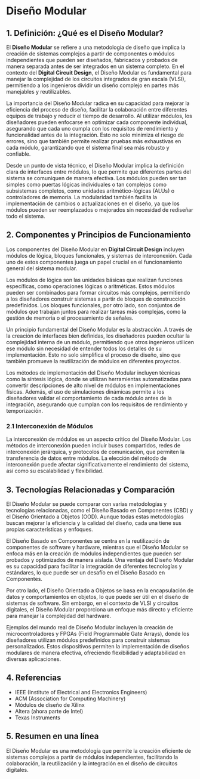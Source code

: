 # Diseño Modular

## 1. Definición: ¿Qué es el **Diseño Modular**?
El **Diseño Modular** se refiere a una metodología de diseño que implica la creación de sistemas complejos a partir de componentes o módulos independientes que pueden ser diseñados, fabricados y probados de manera separada antes de ser integrados en un sistema completo. En el contexto del **Digital Circuit Design**, el Diseño Modular es fundamental para manejar la complejidad de los circuitos integrados de gran escala (VLSI), permitiendo a los ingenieros dividir un diseño complejo en partes más manejables y reutilizables.

La importancia del Diseño Modular radica en su capacidad para mejorar la eficiencia del proceso de diseño, facilitar la colaboración entre diferentes equipos de trabajo y reducir el tiempo de desarrollo. Al utilizar módulos, los diseñadores pueden enfocarse en optimizar cada componente individual, asegurando que cada uno cumpla con los requisitos de rendimiento y funcionalidad antes de la integración. Esto no solo minimiza el riesgo de errores, sino que también permite realizar pruebas más exhaustivas en cada módulo, garantizando que el sistema final sea más robusto y confiable.

Desde un punto de vista técnico, el Diseño Modular implica la definición clara de interfaces entre módulos, lo que permite que diferentes partes del sistema se comuniquen de manera efectiva. Los módulos pueden ser tan simples como puertas lógicas individuales o tan complejos como subsistemas completos, como unidades aritmético-lógicas (ALUs) o controladores de memoria. La modularidad también facilita la implementación de cambios o actualizaciones en el diseño, ya que los módulos pueden ser reemplazados o mejorados sin necesidad de rediseñar todo el sistema.

## 2. Componentes y Principios de Funcionamiento
Los componentes del Diseño Modular en **Digital Circuit Design** incluyen módulos de lógica, bloques funcionales, y sistemas de interconexión. Cada uno de estos componentes juega un papel crucial en el funcionamiento general del sistema modular.

Los módulos de lógica son las unidades básicas que realizan funciones específicas, como operaciones lógicas o aritméticas. Estos módulos pueden ser combinados para formar circuitos más complejos, permitiendo a los diseñadores construir sistemas a partir de bloques de construcción predefinidos. Los bloques funcionales, por otro lado, son conjuntos de módulos que trabajan juntos para realizar tareas más complejas, como la gestión de memoria o el procesamiento de señales.

Un principio fundamental del Diseño Modular es la abstracción. A través de la creación de interfaces bien definidas, los diseñadores pueden ocultar la complejidad interna de un módulo, permitiendo que otros ingenieros utilicen ese módulo sin necesidad de entender todos los detalles de su implementación. Esto no solo simplifica el proceso de diseño, sino que también promueve la reutilización de módulos en diferentes proyectos.

Los métodos de implementación del Diseño Modular incluyen técnicas como la síntesis lógica, donde se utilizan herramientas automatizadas para convertir descripciones de alto nivel de módulos en implementaciones físicas. Además, el uso de simulaciones dinámicas permite a los diseñadores validar el comportamiento de cada módulo antes de la integración, asegurando que cumplan con los requisitos de rendimiento y temporización.

### 2.1 Interconexión de Módulos
La interconexión de módulos es un aspecto crítico del Diseño Modular. Los métodos de interconexión pueden incluir buses compartidos, redes de interconexión jerárquica, y protocolos de comunicación, que permiten la transferencia de datos entre módulos. La elección del método de interconexión puede afectar significativamente el rendimiento del sistema, así como su escalabilidad y flexibilidad.

## 3. Tecnologías Relacionadas y Comparación
El Diseño Modular se puede comparar con varias metodologías y tecnologías relacionadas, como el Diseño Basado en Componentes (CBD) y el Diseño Orientado a Objetos (OOD). Aunque todas estas metodologías buscan mejorar la eficiencia y la calidad del diseño, cada una tiene sus propias características y enfoques.

El Diseño Basado en Componentes se centra en la reutilización de componentes de software y hardware, mientras que el Diseño Modular se enfoca más en la creación de módulos independientes que pueden ser probados y optimizados de manera aislada. Una ventaja del Diseño Modular es su capacidad para facilitar la integración de diferentes tecnologías y estándares, lo que puede ser un desafío en el Diseño Basado en Componentes.

Por otro lado, el Diseño Orientado a Objetos se basa en la encapsulación de datos y comportamientos en objetos, lo que puede ser útil en el diseño de sistemas de software. Sin embargo, en el contexto de VLSI y circuitos digitales, el Diseño Modular proporciona un enfoque más directo y eficiente para manejar la complejidad del hardware.

Ejemplos del mundo real de Diseño Modular incluyen la creación de microcontroladores y FPGAs (Field Programmable Gate Arrays), donde los diseñadores utilizan módulos predefinidos para construir sistemas personalizados. Estos dispositivos permiten la implementación de diseños modulares de manera efectiva, ofreciendo flexibilidad y adaptabilidad en diversas aplicaciones.

## 4. Referencias
- IEEE (Institute of Electrical and Electronics Engineers)
- ACM (Association for Computing Machinery)
- Módulos de diseño de Xilinx
- Altera (ahora parte de Intel)
- Texas Instruments

## 5. Resumen en una línea
El Diseño Modular es una metodología que permite la creación eficiente de sistemas complejos a partir de módulos independientes, facilitando la colaboración, la reutilización y la integración en el diseño de circuitos digitales.